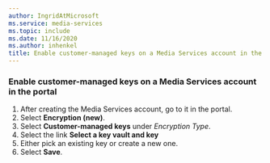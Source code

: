 ```yaml
---
author: IngridAtMicrosoft
ms.service: media-services
ms.topic: include
ms.date: 11/16/2020
ms.author: inhenkel
title: Enable customer-managed keys on a Media Services account in the portal
---
```


<!--Enable customer-managed keys on a Media Services account-->

### Enable customer-managed keys on a Media Services account in the portal

1. After creating the Media Services account, go to it in the portal.
1. Select  **Encryption (new)**.
1. Select **Customer-managed keys** under *Encryption Type*.
1. Select the link **Select a key vault and key**
1. Either pick an existing key or create a new one.
1. Select **Save**.
